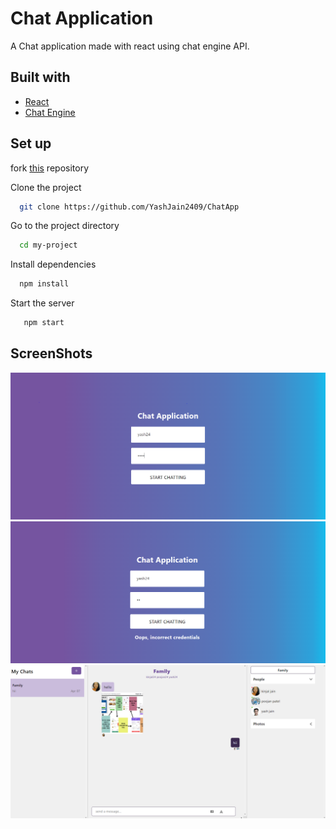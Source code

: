 
# Chat Application

A Chat application made with react using chat engine API.


## Built with
- [React](https://reactjs.org/)
- [Chat Engine](https://chatengine.io/)
## Set up

fork [this](https://github.com/YashJain2409/ResultManagementSystem) repository

Clone the project

```bash
  git clone https://github.com/YashJain2409/ChatApp
```

Go to the project directory

```bash
  cd my-project
```

Install dependencies

```bash
  npm install
```

Start the server

```bash
   npm start
```


## ScreenShots
<img src = "/public/Readme/chat_app1.png"/>
<img src = "/public/Readme/chat_app_2.png"/>
<img src = "/public/Readme/chat_app_3.png"/>